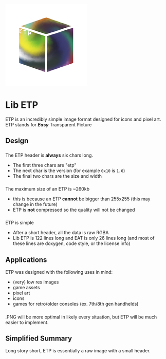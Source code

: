 ![etp logo](etp.png)
# Lib ETP
ETP is an incredibly simple image format designed for icons and pixel art. ETP stands for ***Easy*** Transparent Picture
## Design
##### 
The ETP header is **always** six chars long.
- The first three chars are "etp"
- The next char is the version (for example `0x10` is `1.0`)
- The final two chars are the size and width
##### 
The maximum size of an ETP is ~260kb
- this is because an ETP **cannot** be bigger than 255x255 (this may change in the future)
- ETP is **not** compressed so the quality will not be changed
#####
ETP is simple
- After a short header, all the data is raw RGBA
- Lib ETP is 122 lines long and EAT is only 26 lines long (and most of these lines are doxygen, code style, or the license info)
## Applications
ETP was designed with the following uses in mind:
- (very) low res images
- game assets
- pixel art
- icons
- games for retro/older consoles (ex. 7th/8th gen handhelds)
#####
.PNG will be more optimal in likely every situation, but ETP will be much easier to implement.
## Simplified Summary
Long story short, ETP is essentially a raw image with a small header.